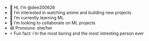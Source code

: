 - 👋 Hi, I’m @dee200626
- 👀 I’m interested in watching anime and building new projects
- 🌱 I’m currently learning ML
- 💞️ I’m looking to collaborate on ML projects
- 😄 Pronouns: she/her
- ⚡ Fun fact: i'm the most boring and the most intresting person ever

<!---
dee200626/dee200626 is a ✨ special ✨ repository because its `README.md` (this file) appears on your GitHub profile.
You can click the Preview link to take a look at your changes.
--->

